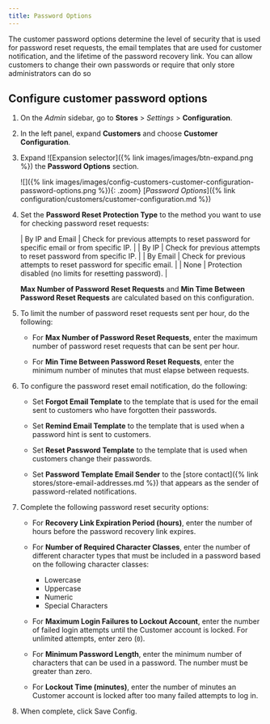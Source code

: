 ```yaml
---
title: Password Options
---
```


The customer password options determine the level of security that is used for password reset requests, the email templates that are used for customer notification, and the lifetime of the password recovery link. You can allow customers to change their own passwords or require that only store administrators can do so

## Configure customer password options

1. On the _Admin_ sidebar, go to **Stores** > _Settings_ > **Configuration**.

1. In the left panel, expand **Customers** and choose **Customer Configuration**.

1. Expand ![Expansion selector]({% link images/images/btn-expand.png %}) the **Password Options** section.

   ![]({% link images/images/config-customers-customer-configuration-password-options.png %}){: .zoom}
   [_Password Options_]({% link configuration/customers/customer-configuration.md %})

1. Set the **Password Reset Protection Type** to the method you want to use for checking password reset requests:

   | By IP and Email | Check for previous attempts to reset password for specific email or from specific IP. |
   | By IP | Check for previous attempts to reset password from specific IP. |
   | By Email | Check for previous attempts to reset password for specific email. |
   | None | Protection disabled (no limits for resetting password). |
 
   **Max Number of Password Reset Requests** and **Min Time Between Password Reset Requests** are calculated based on this configuration.

1. To limit the number of password reset requests sent per hour, do the following:

   - For **Max Number of Password Reset Requests**, enter the maximum number of password reset requests that can be sent per hour.

   - For **Min Time Between Password Reset Requests**, enter the minimum number of minutes that must elapse between requests.

1. To configure the password reset email notification, do the following:

   - Set **Forgot Email Template** to the template that is used for the email sent to customers who have forgotten their passwords.

   - Set **Remind Email Template** to the template that is used when a password hint is sent to customers.

   - Set **Reset Password Template** to the template that is used when customers change their passwords.

   - Set **Password Template Email Sender** to the [store contact]({% link stores/store-email-addresses.md %}) that appears as the sender of password-related notifications.

1. Complete the following password reset security options:

   - For **Recovery Link Expiration Period (hours)**, enter the number of hours before the password recovery link expires.

   - For **Number of Required Character Classes**, enter the number of different character types that must be included in a password based on the following character classes:

      - Lowercase
      - Uppercase
      - Numeric
      - Special Characters

   - For **Maximum Login Failures to Lockout Account**, enter the number of failed login attempts until the Customer account is locked. For unlimited attempts, enter zero (`0`).

   - For **Minimum Password Length**, enter the minimum number of characters that can be used in a password. The number must be greater than zero.

   - For **Lockout Time (minutes)**, enter the number of minutes an Customer account is locked after too many failed attempts to log in.

1. When complete, click <span class="btn">Save Config</span>.

